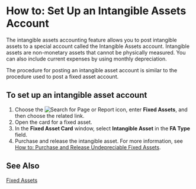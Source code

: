 # How to: Set Up an Intangible Assets Account

The intangible assets accounting feature allows you to post intangible assets to a special account called the Intangible Assets account. Intangible assets are non-monetary assets that cannot be physically measured. You can also include current expenses by using monthly depreciation. 

The procedure for posting an intangible asset account is similar to the procedure used to post a fixed asset account.

 

## To set up an intangible asset account 

1. Choose the ![Search for Page or Report]() icon, enter **Fixed Assets**, and then choose the related link.
2. Open the card for a fixed asset.
3. In the **Fixed Asset Card** window, select **Intangible Asset** in the **FA Type** field.
4. Purchase and release the intangible asset. For more information, see [How to: Purchase and Release Undepreciable Fixed Assets]().

 

## See Also

[Fixed Assets](https://docs.microsoft.com/en-us/dynamics365/business-central/fa-manage)